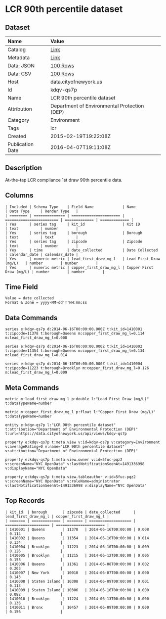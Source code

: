 # LCR 90th percentile dataset

## Dataset

| Name | Value |
| :--- | :---- |
| Catalog | [Link](https://catalog.data.gov/dataset/lcr-90th-percentile-dataset) |
| Metadata | [Link](https://data.cityofnewyork.us/api/views/kdqv-qs7p) |
| Data: JSON | [100 Rows](https://data.cityofnewyork.us/api/views/kdqv-qs7p/rows.json?max_rows=100) |
| Data: CSV | [100 Rows](https://data.cityofnewyork.us/api/views/kdqv-qs7p/rows.csv?max_rows=100) |
| Host | data.cityofnewyork.us |
| Id | kdqv-qs7p |
| Name | LCR 90th percentile dataset |
| Attribution | Department of Environmental Protection (DEP) |
| Category | Environment |
| Tags | lcr |
| Created | 2015-02-19T19:22:08Z |
| Publication Date | 2016-04-07T19:11:08Z |

## Description

At-the-tap LCR compliance 1st draw 90th percentile data.

## Columns

```ls
| Included | Schema Type    | Field Name             | Name                     | Data Type     | Render Type   |
| ======== | ============== | ====================== | ======================== | ============= | ============= |
| Yes      | series tag     | kit_id                 | Kit ID                   | text          | number        |
| Yes      | series tag     | borough                | Borough                  | text          | text          |
| Yes      | series tag     | zipcode                | Zipcode                  | text          | number        |
| Yes      | time           | date_collected         | Date Collected           | calendar_date | calendar_date |
| Yes      | numeric metric | lead_first_draw_mg_l   | Lead First Draw (mg/L)   | number        | number        |
| Yes      | numeric metric | copper_first_draw_mg_l | Copper First Draw (mg/L) | number        | number        |
```

## Time Field

```ls
Value = date_collected
Format & Zone = yyyy-MM-dd'T'HH:mm:ss
```

## Data Commands

```ls
series e:kdqv-qs7p d:2014-06-16T00:00:00.000Z t:kit_id=1410001 t:zipcode=11378 t:borough=Queens m:copper_first_draw_mg_l=0.114 m:lead_first_draw_mg_l=0.008

series e:kdqv-qs7p d:2014-06-16T00:00:00.000Z t:kit_id=1410002 t:zipcode=11354 t:borough=Queens m:copper_first_draw_mg_l=0.134 m:lead_first_draw_mg_l=0.014

series e:kdqv-qs7p d:2014-06-10T00:00:00.000Z t:kit_id=1410004 t:zipcode=11223 t:borough=Brooklyn m:copper_first_draw_mg_l=0.126 m:lead_first_draw_mg_l=0.009
```

## Meta Commands

```ls
metric m:lead_first_draw_mg_l p:double l:"Lead First Draw (mg/L)" t:dataTypeName=number

metric m:copper_first_draw_mg_l p:float l:"Copper First Draw (mg/L)" t:dataTypeName=number

entity e:kdqv-qs7p l:"LCR 90th percentile dataset" t:attribution="Department of Environmental Protection (DEP)" t:url=https://data.cityofnewyork.us/api/views/kdqv-qs7p

property e:kdqv-qs7p t:meta.view v:id=kdqv-qs7p v:category=Environment v:averageRating=0 v:name="LCR 90th percentile dataset" v:attribution="Department of Environmental Protection (DEP)"

property e:kdqv-qs7p t:meta.view.owner v:id=5fuc-pqz2 v:screenName="NYC OpenData" v:lastNotificationSeenAt=1491336998 v:displayName="NYC OpenData"

property e:kdqv-qs7p t:meta.view.tableauthor v:id=5fuc-pqz2 v:screenName="NYC OpenData" v:roleName=administrator v:lastNotificationSeenAt=1491336998 v:displayName="NYC OpenData"
```

## Top Records

```ls
| kit_id  | borough       | zipcode | date_collected      | lead_first_draw_mg_l | copper_first_draw_mg_l | 
| ======= | ============= | ======= | =================== | ==================== | ====================== | 
| 1410001 | Queens        | 11378   | 2014-06-16T00:00:00 | 0.008                | 0.114                  | 
| 1410002 | Queens        | 11354   | 2014-06-16T00:00:00 | 0.014                | 0.134                  | 
| 1410004 | Brooklyn      | 11223   | 2014-06-10T00:00:00 | 0.009                | 0.126                  | 
| 1410005 | Brooklyn      | 11215   | 2014-06-12T00:00:00 | 0.005                | 0.153                  | 
| 1410006 | Queens        | 11361   | 2014-06-08T00:00:00 | 0.002                | 0.203                  | 
| 1410007 | New York      | 10010   | 2014-06-07T00:00:00 | 0.000                | 0.143                  | 
| 1410008 | Staten Island | 10308   | 2014-06-09T00:00:00 | 0.001                | 0.113                  | 
| 1410009 | Staten Island | 10306   | 2014-06-16T00:00:00 | 0.000                | 0.082                  | 
| 1410010 | Brooklyn      | 11224   | 2014-06-13T00:00:00 | 0.000                | 0.136                  | 
| 1410011 | Bronx         | 10457   | 2014-06-09T00:00:00 | 0.000                | 0.156                  | 
```